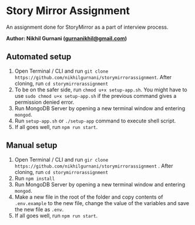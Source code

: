 # Story Mirror Assignment
An assignment done for StoryMirror as a part of interview process.

**Author: Nikhil Gurnani (gurnanikhil@gmail.com)**

## Automated setup
1. Open Terminal / CLI and run `git clone https://github.com/nikhilgurnani/storymirrorassignment`. After cloning, run `cd storymirrorassignment` 
2. To be on the safer side, run `chmod u+x setup-app.sh`. You might have to use `sudo chmod u+x setup-app.sh` if the previous command gives a permission denied error.
3. Run MongoDB Server by opening a new terminal window and entering `mongod`.
4. Run `setup-app.sh` or `./setup-app` command to execute shell script.
5. If all goes well, run `npm run start`.

## Manual setup
1. Open Terminal / CLI and run `gir clone https://github.com/nikhilgurnani/storymirrorassignment` . After cloning, run `cd storymirrorassignment` 
2. Run `npm install`
3. Run MongoDB Server by opening a new terminal window and entering `mongod`.
4. Make a new file in the root of the folder and copy contents of `.env.example` to the new file, change the value of the variables and save the new file as `.env`.
5. If all goes well, run `npm run start`.


